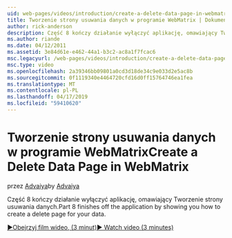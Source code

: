 ```yaml
---
uid: web-pages/videos/introduction/create-a-delete-data-page-in-webmatrix
title: Tworzenie strony usuwania danych w programie WebMatrix | Dokumentacja firmy Microsoft
author: rick-anderson
description: Część 8 kończy działanie wyłączyć aplikację, omawiający Tworzenie strony usuwania danych.
ms.author: riande
ms.date: 04/12/2011
ms.assetid: 3e84d61e-e462-44a1-b3c2-ac8a1f7fcac6
msc.legacyurl: /web-pages/videos/introduction/create-a-delete-data-page-in-webmatrix
msc.type: video
ms.openlocfilehash: 2a39346bb09801a0cd3d18de34c9e033d2e5ac8b
ms.sourcegitcommit: 0f1119340e4464720cfd16d0ff15764746ea1fea
ms.translationtype: MT
ms.contentlocale: pl-PL
ms.lasthandoff: 04/17/2019
ms.locfileid: "59410620"
---
```

# <a name="create-a-delete-data-page-in-webmatrix"></a><span data-ttu-id="14243-103">Tworzenie strony usuwania danych w programie WebMatrix</span><span class="sxs-lookup"><span data-stu-id="14243-103">Create a Delete Data Page in WebMatrix</span></span>

<span data-ttu-id="14243-104">przez [Advaiya](https://twitter.com/Advaiyasolns)</span><span class="sxs-lookup"><span data-stu-id="14243-104">by [Advaiya](https://twitter.com/Advaiyasolns)</span></span>

<span data-ttu-id="14243-105">Część 8 kończy działanie wyłączyć aplikację, omawiający Tworzenie strony usuwania danych.</span><span class="sxs-lookup"><span data-stu-id="14243-105">Part 8 finishes off the application by showing you how to create a delete page for your data.</span></span>

[<span data-ttu-id="14243-106">&#9654;Obejrzyj film wideo, (3 minut)</span><span class="sxs-lookup"><span data-stu-id="14243-106">&#9654; Watch video (3 minutes)</span></span>](https://channel9.msdn.com/Blogs/ASP-NET-Site-Videos/create-a-delete-data-page-in-webmatrix)
